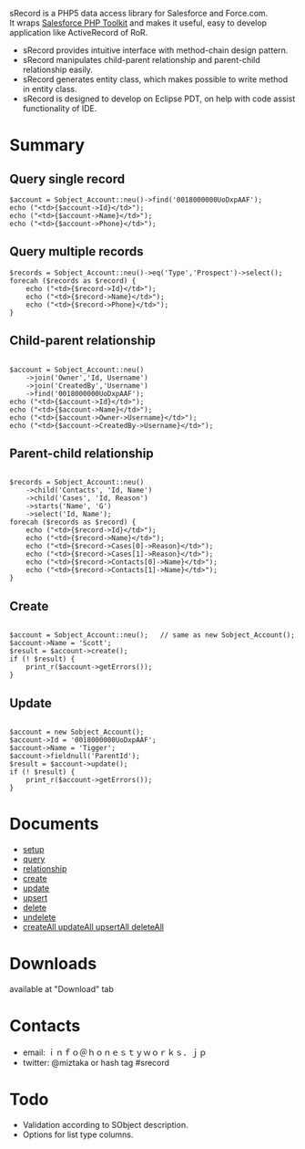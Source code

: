 sRecord is a PHP5 data access library for Salesforce and Force.com.<br />
It wraps [Salesforce PHP Toolkit](http://wiki.developerforce.com/index.php/PHP_Toolkit) and makes it useful, easy to develop application like ActiveRecord of RoR.

  * sRecord provides intuitive interface with method-chain design pattern.
  * sRecord manipulates child-parent relationship and parent-child relationship easily.
  * sRecord generates entity class, which makes possible to write method in entity class.
  * sRecord is designed to develop on Eclipse PDT, on help with code assist functionality of IDE.

# Summary #

## Query single record ##
```
$account = Sobject_Account::neu()->find('0018000000UoDxpAAF');
echo ("<td>{$account->Id}</td>");
echo ("<td>{$account->Name}</td>");
echo ("<td>{$account->Phone}</td>");
```

## Query multiple records ##
```
$records = Sobject_Account::neu()->eq('Type','Prospect')->select();
forecah ($records as $record) {
    echo ("<td>{$record->Id}</td>");
    echo ("<td>{$record->Name}</td>");
    echo ("<td>{$record->Phone}</td>");
}
```

## Child-parent relationship ##
```

$account = Sobject_Account::neu()
    ->join('Owner','Id, Username')
    ->join('CreatedBy','Username')
    ->find('0018000000UoDxpAAF');
echo ("<td>{$account->Id}</td>");
echo ("<td>{$account->Name}</td>");
echo ("<td>{$account->Owner->Username}</td>");
echo ("<td>{$account->CreatedBy->Username}</td>");

```

## Parent-child relationship ##
```

$records = Sobject_Account::neu()
    ->child('Contacts', 'Id, Name')
    ->child('Cases', 'Id, Reason')
    ->starts('Name', 'G')
    ->select('Id, Name');
forecah ($records as $record) {
    echo ("<td>{$record->Id}</td>");
    echo ("<td>{$record->Name}</td>");
    echo ("<td>{$record->Cases[0]->Reason}</td>");
    echo ("<td>{$record->Cases[1]->Reason}</td>");
    echo ("<td>{$record->Contacts[0]->Name}</td>");
    echo ("<td>{$record->Contacts[1]->Name}</td>");
}

```

## Create ##
```

$account = Sobject_Account::neu();   // same as new Sobject_Account();
$account->Name = 'Scott';
$result = $account->create();
if (! $result) {
    print_r($account->getErrors());
}

```

## Update ##
```

$account = new Sobject_Account();
$account->Id = '0018000000UoDxpAAF';
$account->Name = 'Tigger';
$account->fieldnull('ParentId');
$result = $account->update();
if (! $result) {
    print_r($account->getErrors());
}

```

# Documents #
  * [setup](setup.md)
  * [query](query.md)
  * [relationship](relationship.md)
  * [create](create.md)
  * [update](update.md)
  * [upsert](upsert.md)
  * [delete](delete.md)
  * [undelete](undelete.md)
  * [createAll updateAll upsertAll deleteAll](SchemaMethod.md)

# Downloads #
available at "Download" tab

# Contacts #
  * email: ｉｎｆｏ＠ｈｏｎｅｓｔｙｗｏｒｋｓ．ｊｐ
  * twitter: @miztaka or hash tag #srecord

# Todo #
  * Validation according to SObject description.
  * Options for list type columns.





